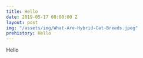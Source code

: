 ```yaml
---
title: Hello
date: 2019-05-17 00:00:00 Z
layout: post
img: "/assets/img/What-Are-Hybrid-Cat-Breeds.jpeg"
prehistory: Hello
---
```


Hello
